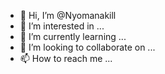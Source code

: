 - 👋 Hi, I’m @Nyomanakill
- 👀 I’m interested in ...
- 🌱 I’m currently learning ...
- 💞️ I’m looking to collaborate on ...
- 📫 How to reach me ...

<!---
Nyomanakill/Nyomanakill is a ✨ special ✨ repository because its `README.md` (this file) appears on your GitHub profile.
You can click the Preview link to take a look at your changes.
--->
